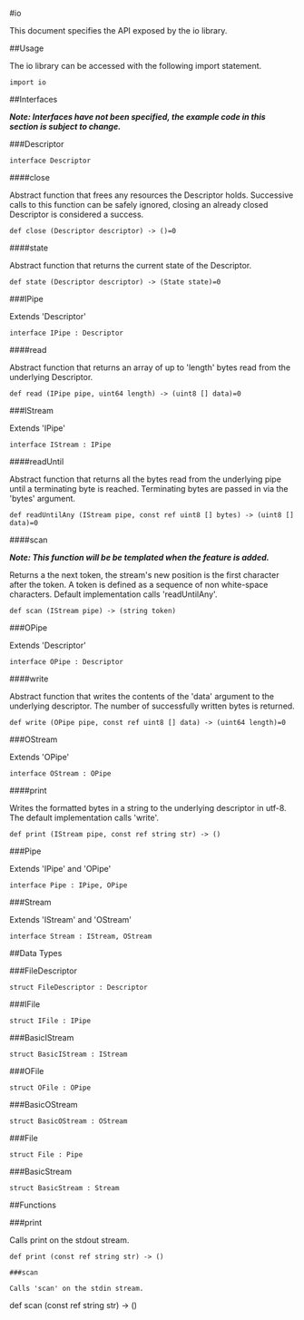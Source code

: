 #io

This document specifies the API exposed by the io library.

##Usage

The io library can be accessed with the following import statement.
```
import io
```


##Interfaces

**_Note: Interfaces have not been specified, the example code in this section is subject to change._**

###Descriptor

```
interface Descriptor
```

####close

Abstract function that frees any resources the Descriptor holds. Successive calls to this function can be safely ignored, closing an already closed Descriptor is considered a success.

```
def close (Descriptor descriptor) -> ()=0
```

####state

Abstract function that returns the current state of the Descriptor.

```
def state (Descriptor descriptor) -> (State state)=0
```

###IPipe

Extends 'Descriptor'

```
interface IPipe : Descriptor
```

####read

Abstract function that returns an array of up to 'length' bytes read from the underlying Descriptor.

```
def read (IPipe pipe, uint64 length) -> (uint8 [] data)=0
```

###IStream

Extends 'IPipe'

```
interface IStream : IPipe
```

####readUntil

Abstract function that returns all the bytes read from the underlying pipe until a terminating byte is reached. Terminating bytes are passed in via the 'bytes' argument.

```
def readUntilAny (IStream pipe, const ref uint8 [] bytes) -> (uint8 [] data)=0
```

####scan

_**Note: This function will be be templated when the feature is added.**_

Returns a the next token, the stream's new position is the first character after the token. A token is defined as a sequence of non white-space characters. Default implementation calls 'readUntilAny'.

```
def scan (IStream pipe) -> (string token)
```

###OPipe

Extends 'Descriptor'

```
interface OPipe : Descriptor
```

####write

Abstract function that writes the contents of the 'data' argument to the underlying descriptor. The number of successfully written bytes is returned.

```
def write (OPipe pipe, const ref uint8 [] data) -> (uint64 length)=0
```

###OStream

Extends 'OPipe'

```
interface OStream : OPipe
```

####print

Writes the formatted bytes in a string to the underlying descriptor in utf-8. The default implementation calls 'write'.

```
def print (IStream pipe, const ref string str) -> ()
```

###Pipe

Extends 'IPipe' and 'OPipe'

```
interface Pipe : IPipe, OPipe
```

###Stream

Extends 'IStream' and 'OStream'

```
interface Stream : IStream, OStream
```



##Data Types

###FileDescriptor

```
struct FileDescriptor : Descriptor
```

###IFile

```
struct IFile : IPipe
```

###BasicIStream

```
struct BasicIStream : IStream
```

###OFile

```
struct OFile : OPipe
```

###BasicOStream

```
struct BasicOStream : OStream
```

###File

```
struct File : Pipe
```

###BasicStream

```
struct BasicStream : Stream
```

##Functions

###print

Calls print on the stdout stream.

```
def print (const ref string str) -> ()

###scan

Calls 'scan' on the stdin stream.

```
def scan (const ref string str) -> ()
```
